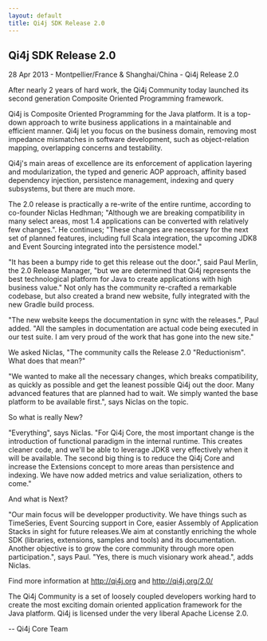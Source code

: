 ```yaml
---
layout: default
title: Qi4j SDK Release 2.0
---
```

## Qi4j SDK Release 2.0

28 Apr 2013 - Montpellier/France & Shanghai/China - Qi4j Release 2.0

After nearly 2 years of hard work, the Qi4j Community today launched
its second generation Composite Oriented Programming framework.

Qi4j is Composite Oriented Programming for the Java platform. It is a
top-down approach to write business applications in a maintainable
and efficient manner. Qi4j let you focus on the business domain,
removing most impedance mismatches in software development, such as
object-relation mapping, overlapping concerns and testability.

Qi4j's main areas of excellence are its enforcement of application
layering and modularization, the typed and generic AOP approach,
affinity based dependency injection, persistence management, indexing
and query subsystems, but there are much more.

The 2.0 release is practically a re-write of the entire runtime,
according to co-founder Niclas Hedhman; "Although we are breaking
compatibility in many select areas, most 1.4 applications can be
converted with relatively few changes.". He continues; "These changes
are necessary for the next set of planned features, including full
Scala integration, the upcoming JDK8 and Event Sourcing integrated
into the persistence model."

"It has been a bumpy ride to get this release out the door.", said
Paul Merlin, the 2.0 Release Manager, "but we are determined that
Qi4j represents the best technological platform for Java to create
applications with high business value."
Not only has the community re-crafted a remarkable codebase, but also
created a brand new website, fully integrated with the new Gradle
build process.

"The new website keeps the documentation in sync with the releases.",
Paul added. "All the samples in documentation are actual code being
executed in our test suite. I am very proud of the work that has gone
into the new site."

We asked Niclas, "The community calls the Release 2.0 "Reductionism".
What does that mean?"

"We wanted to make all the necessary changes, which breaks
compatibility, as quickly as possible and get the leanest possible
Qi4j out the door. Many advanced features that are planned had to
wait. We simply wanted the base platform to be available first.",
says Niclas on the topic.

So what is really New?

"Everything", says Niclas. "For Qi4j Core, the most important change
is the introduction of functional paradigm in the internal runtime.
This creates cleaner code, and we'll be able to leverage JDK8 very
effectively when it will be available.
The second big thing is to reduce the Qi4j Core and increase the
Extensions concept to more areas than persistence and indexing. We
have now added metrics and value serialization, others to come."

And what is Next?

"Our main focus will be developper productivity. We have things such
as TimeSeries, Event Sourcing support in Core, easier Assembly of
Application Stacks in sight for future releases.We aim at constantly
enriching the whole SDK (libraries, extensions, samples and tools)
and its documentation. Another objective is to grow the core
community through more open participation.", says Paul. "Yes, there
is much visionary work ahead.", adds Niclas.

Find more information at http://qi4j.org and http://qi4j.org/2.0/

The Qi4j Community is a set of loosely coupled developers working
hard to create the most exciting domain oriented application
framework for the Java platform. Qi4j is licensed under the very
liberal Apache License 2.0.

--  Qi4j Core Team

